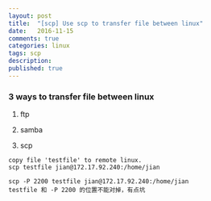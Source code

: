 ```yaml
---
layout: post
title:  "[scp] Use scp to transfer file between linux"
date:   2016-11-15
comments: true
categories: linux
tags: scp
description:
published: true
---
```



### 3 ways to transfer file between linux

1. ftp

2. samba

3. scp


```
copy file 'testfile' to remote linux.
scp testfile jian@172.17.92.240:/home/jian
```

```
scp -P 2200 testfile jian@172.17.92.240:/home/jian
testfile 和 -P 2200 的位置不能对掉，有点坑
```






